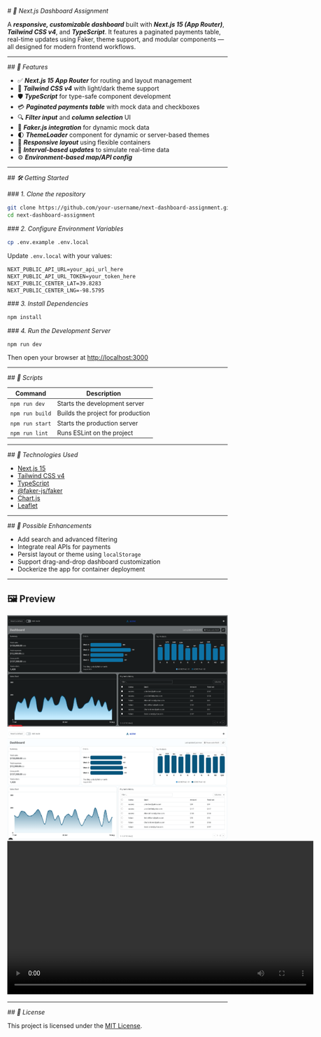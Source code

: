 _# 🧩 Next.js Dashboard Assignment_

A **_responsive, customizable dashboard_** built with **_Next.js 15 (App Router)_**, **_Tailwind CSS v4_**, and **_TypeScript_**. It features a paginated payments table, real-time updates using Faker, theme support, and modular components — all designed for modern frontend workflows.

---

_## 🚀 Features_

- ✅ **_Next.js 15 App Router_** for routing and layout management
- 🎨 **_Tailwind CSS v4_** with light/dark theme support
- 🛡️ **_TypeScript_** for type-safe component development
- 💳 **_Paginated payments table_** with mock data and checkboxes
- 🔍 **_Filter input_** and **_column selection_** UI
- 🧪 **_Faker.js integration_** for dynamic mock data
- 🌓 **_ThemeLoader_** component for dynamic or server-based themes
- 📱 **_Responsive layout_** using flexible containers
- 🔁 **_Interval-based updates_** to simulate real-time data
- ⚙️ **_Environment-based map/API config_**

---

_## 🛠️ Getting Started_

_### 1. Clone the repository_

```bash
git clone https://github.com/your-username/next-dashboard-assignment.git
cd next-dashboard-assignment
```

_### 2. Configure Environment Variables_

```bash
cp .env.example .env.local
```

Update `.env.local` with your values:

```env
NEXT_PUBLIC_API_URL=your_api_url_here
NEXT_PUBLIC_API_URL_TOKEN=your_token_here
NEXT_PUBLIC_CENTER_LAT=39.8283
NEXT_PUBLIC_CENTER_LNG=-98.5795
```

_### 3. Install Dependencies_

```bash
npm install
```

_### 4. Run the Development Server_

```bash
npm run dev
```

Then open your browser at [http://localhost:3000](__http://localhost:3000__)

---

_## 📜 Scripts_

| Command         | Description                       |
| --------------- | --------------------------------- |
| `npm run dev`   | Starts the development server     |
| `npm run build` | Builds the project for production |
| `npm run start` | Starts the production server      |
| `npm run lint`  | Runs ESLint on the project        |

---

_## 🧰 Technologies Used_

- [Next.js 15](__https://nextjs.org/__)
- [Tailwind CSS v4](__https://tailwindcss.com/__)
- [TypeScript](__https://www.typescriptlang.org/__)
- [@faker-js/faker](__https://github.com/faker-js/faker__)
- [Chart.js](__https://www.chartjs.org/__)
- [Leaflet](__https://leafletjs.com/__)

---

_## 🌟 Possible Enhancements_

- Add search and advanced filtering
- Integrate real APIs for payments
- Persist layout or theme using `localStorage`
- Support drag-and-drop dashboard customization
- Dockerize the app for container deployment

---

## 🖼️ Preview

![Dashboard Preview](./public/readme-assets/dashboard-dark.png)
![Dashboard Preview](./public/readme-assets/dashboard-light.png)
<video src="README-assets/demo-video.mp4" controls width="700"></video>

---

_## 🪪 License_

This project is licensed under the [MIT License](__LICENSE__).
